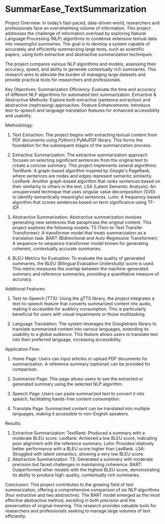 # SummarEase_TextSummarization

Project Overview:
In today’s fast-paced, data-driven world, researchers and professionals face an overwhelming volume of information. This project addresses the challenge of information overload by exploring Natural Language Processing (NLP) algorithms to condense extensive textual data into meaningful summaries. The goal is to develop a system capable of accurately and efficiently summarizing large texts, such as scientific papers, using both extractive and abstractive summarization techniques.

The project compares various NLP algorithms and models, assessing their accuracy, speed, and ability to generate contextually rich summaries. This research aims to alleviate the burden of managing large datasets and provide practical tools for researchers and professionals.

Key Objectives:
Summarization Efficiency: Evaluate the time and accuracy of different NLP algorithms for automated text summarization.
Extractive & Abstractive Methods: Explore both extractive (sentence extraction) and abstractive (rephrasing) approaches.
Feature Enhancements: Introduce text-to-speech and language translation features for enhanced accessibility and usability.

Methodology:
1. Text Extraction:
The project begins with extracting textual content from PDF documents using Python’s PyMuPDF library. This forms the foundation for the subsequent stages of the summarization process.

2. Extractive Summarization:
The extractive summarization approach focuses on selecting significant sentences from the original text to create a concise summary. This project implements several algorithms:
TextRank: A graph-based algorithm inspired by Google's PageRank, where sentences are nodes and edges represent semantic similarity.
LexRank: Another graph-based algorithm that ranks sentences based on their similarity to others in the text.
LSA (Latent Semantic Analysis): An unsupervised technique that uses singular value decomposition (SVD) to identify semantically meaningful sentences.
Luhn: A frequency-based algorithm that scores sentences based on term significance using TF-IDF.

3. Abstractive Summarization:
Abstractive summarization involves generating new sentences that paraphrase the original content. This project explores the following models:
T5 (Text-to-Text Transfer Transformer): A transformer model that treats summarization as a translation task.
BART (Bidirectional and Auto-Regressive Transformer): A sequence-to-sequence transformer model known for generating coherent, contextually accurate summaries.

5. BLEU Metrics for Evaluation:
To evaluate the quality of generated summaries, the BLEU (Bilingual Evaluation Understudy) score is used. This metric measures the overlap between the machine-generated summary and reference summaries, providing a quantitative measure of accuracy.

Additional Features:
1. Text-to-Speech (TTS):
Using the gTTS library, the project integrates a text-to-speech feature that converts summarized content into audio, making it accessible for auditory consumption. This is particularly beneficial for users with visual impairments or those multitasking.

2. Language Translation:
The system leverages the Googletrans library to translate summarized content into various languages, extending its usability to a global audience. This feature allows users to translate text into their preferred language, increasing accessibility.

Application Flow:
1. Home Page:
Users can input articles or upload PDF documents for summarization. A reference summary (optional) can be provided for comparison.

2. Summarize Page:
This page allows users to see the extracted or generated summary using the selected NLP algorithm.

3. Speech Page:
Users can paste summarized text to convert it into speech, facilitating hands-free content consumption.

4. Translate Page:
Summarized content can be translated into multiple languages, making it accessible to non-English speakers.

Results:
1. Extractive Summarization:
TextRank: Produced a summary with a moderate BLEU score.
LexRank: Achieved a low BLEU score, indicating poor alignment with the reference summary.
Luhn: Provided relatively better performance with a BLEU score higher than LexRank.
LSA: Struggled with latent semantics, showing a very low BLEU score.
2. Abstractive Summarization:
T5: Generated a summary with moderate precision but faced challenges in maintaining coherence.
BART: Outperformed other models with the highest BLEU score, demonstrating its ability to produce high-quality, contextually rich summaries.

Conclusion:
This project contributes to the growing field of text summarization, offering a comprehensive comparison of six NLP algorithms (four extractive and two abstractive). The BART model emerged as the most effective abstractive method, excelling in both precision and the preservation of original meaning. This research provides valuable tools for researchers and professionals seeking to manage large volumes of text efficiently.

